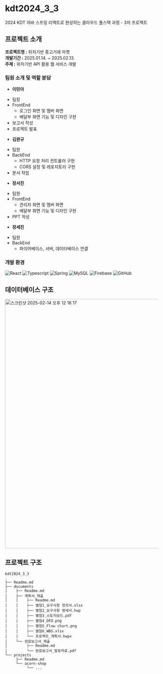 # kdt2024_3_3
2024 KDT 자바 스프링 리액트로 완성하는 클라우드 풀스택 과정 - 3차 프로젝트

## 프로젝트 소개

**프로젝트명 :** 위치기반 중고거래 마켓 <br>
**개발기간 :** 2025.01.14. ~ 2025.02.13. <br>
**주제 :** 위치기반 API 활용 웹 서비스 개발 <br>

### 팀원 소개 및 역할 분담

* **이민아** <br>
- 팀장
- FrontEnd
  + 로그인 화면 및 멤버 화면
  + 배달부 화면 기능 및 디자인 구현
- 보고서 작성
- 프로젝트 발표
  
* **김완규** <br>
- 팀원
- BackEnd
  + HTTP 요청 처리 컨트롤러 구현
  + CORS 설정 및 레포지토리 구현
- 문서 작업

* **장서진** <br>
- 팀원
- FrontEnd
  + 관리자 화면 및 멤버 화면
  + 배달부 화면 기능 및 디자인 구현
- PPT 작성
      
* **장세진** <br>
- 팀원
- BackEnd
  + 파이어베이스, 서버, 데이터베이스 연결

### 개발 환경

![React](https://shields.io/badge/react-black?logo=react&style=for-the-badge)
![Typescript](https://img.shields.io/badge/TypeScript-3178C6?style=for-the-badge&logo=typescript&logoColor=white)
![Spring](https://img.shields.io/badge/Spring-6DB33F?style=for-the-badge&logo=spring&logoColor=white)
![MySQL](https://img.shields.io/badge/mysql-4479A1.svg?style=for-the-badge&logo=mysql&logoColor=white) 
![Firebase](https://img.shields.io/badge/firebase-ffca28?style=for-the-badge&logo=firebase&logoColor=black)
![GitHub](https://img.shields.io/badge/github-%23121011.svg?style=for-the-badge&logo=github&logoColor=white)


## 데이터베이스 구조
<img width="823" alt="스크린샷 2025-02-14 오후 12 16 17" src="https://github.com/user-attachments/assets/93d2de1d-01db-42b2-8157-c2cbebdf273e" />

## 프로젝트 구조
```
kdt2024_3_3
.
├── Readme.md
├── documents
│    ├── Readme.md
│    ├── 계획서_제출
│    │    ├── Readme.md
│    │    ├── 별첨1_요구사항 정의서.xlsx
│    │    ├── 별첨2_요구사항 명세서.hwp
│    │    ├── 별첨3_스토리보드.pdf
│    │    ├── 별첨4_DFD.png
│    │    ├── 별첨5_Flow chart.png
│    │    ├── 별첨6_WBS.xlsx
│    │    └── 프로젝트_계획서.hwpx
│    └── 완료보고서_제출
│         ├── Readme.md
│         └── 완료보고서_발표자료.pdf
└── projects
     ├── Readme.md
     └── acorn-shop
          └── ...
```
